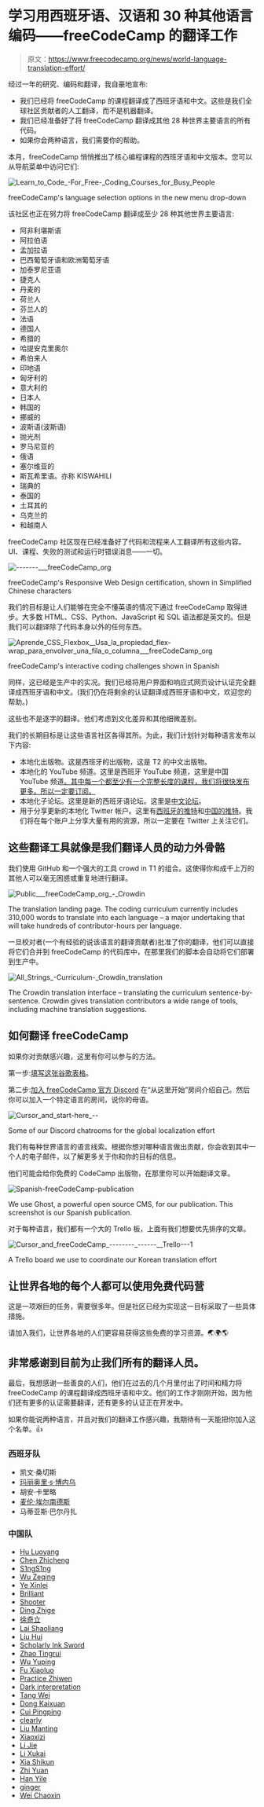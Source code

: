 # 学习用西班牙语、汉语和 30 种其他语言编码——freeCodeCamp 的翻译工作

> 原文：<https://www.freecodecamp.org/news/world-language-translation-effort/>

经过一年的研究、编码和翻译，我自豪地宣布:

*   我们已经将 freeCodeCamp 的课程翻译成了西班牙语和中文。这些是我们全球社区贡献者的人工翻译，而不是机器翻译。
*   我们已经准备好了将 freeCodeCamp 翻译成其他 28 种世界主要语言的所有代码。
*   如果你会两种语言，我们需要你的帮助。

本月，freeCodeCamp 悄悄推出了核心编程课程的西班牙语和中文版本。您可以从导航菜单中访问它们:

![Learn_to_Code_-_For_Free_-_Coding_Courses_for_Busy_People](img/c31b36abd3ffba280034b84ee1a1e18d.png)

freeCodeCamp's language selection options in the new menu drop-down

该社区也正在努力将 freeCodeCamp 翻译成至少 28 种其他世界主要语言:

*   阿非利堪斯语
*   阿拉伯语
*   孟加拉语
*   巴西葡萄牙语和欧洲葡萄牙语
*   加泰罗尼亚语
*   捷克人
*   丹麦的
*   荷兰人
*   芬兰人的
*   法语
*   德国人
*   希腊的
*   哈提安克里奥尔
*   希伯来人
*   印地语
*   匈牙利的
*   意大利的
*   日本人
*   韩国的
*   挪威的
*   波斯语(波斯语)
*   抛光剂
*   罗马尼亚的
*   俄语
*   塞尔维亚的
*   斯瓦希里语。亦称 KISWAHILI
*   瑞典的
*   泰国的
*   土耳其的
*   乌克兰的
*   和越南人

freeCodeCamp 社区现在已经准备好了代码和流程来人工翻译所有这些内容。UI、课程、失败的测试和运行时错误消息——一切。

![-------___freeCodeCamp_org](img/9a8f4dff541ecf04e604bbe34cbb5efd.png)

freeCodeCamp's Responsive Web Design certification, shown in Simplified Chinese characters

我们的目标是让人们能够在完全不懂英语的情况下通过 freeCodeCamp 取得进步。大多数 HTML、CSS、Python、JavaScript 和 SQL 语法都是英文的。但是我们可以翻译除了代码本身以外的任何东西。

![Aprende_CSS_Flexbox__Usa_la_propiedad_flex-wrap_para_envolver_una_fila_o_columna___freeCodeCamp_org](img/ee2b0120a3b8d4ab9bae0ecbfde8bd4f.png)

freeCodeCamp's interactive coding challenges shown in Spanish

同样，这已经是生产中的实况。我们已经将用户界面和响应式网页设计认证完全翻译成西班牙语和中文。(我们仍在将剩余的认证翻译成西班牙语和中文，欢迎您的帮助。)

这些也不是逐字的翻译。他们考虑到文化差异和其他细微差别。

我们的长期目标是让这些语言社区各得其所。为此，我们计划针对每种语言发布以下内容:

*   本地化出版物。这是西班牙的出版物，这是 T2 的中文出版物。
*   本地化的 YouTube 频道。这里是西班牙 YouTube 频道，这里是中国 YouTube 频道[。其中每一个都至少有一个完整长度的课程，我们将很快发布更多。所以一定要订阅。](https://www.youtube.com/channel/UCjJ2wNr0beoxQN5_q3CaR1w)
*   本地化子论坛。这里是新的西班牙语论坛。这里是[中文论坛](https://chinese.freecodecamp.org/forum/)。
*   用于分享更新的本地化 Twitter 帐户。这里有[西班牙的推特](https://www.twitter.com/freecodecampes)和[中国的推特](https://twitter.com/freecodecampzh)。我们将在每个账户上分享大量有用的资源，所以一定要在 Twitter 上关注它们。

## 这些翻译工具就像是我们翻译人员的动力外骨骼

我们使用 GitHub 和一个强大的工具 crowd in T1 的组合。这使得你和成千上万的其他人可以毫无困惑或重复地进行翻译。

![Public___freeCodeCamp_org_-_Crowdin](img/a1a69a2c48c210c8e99c4814a2179e5f.png)

The translation landing page. The coding curriculum currently includes 310,000 words to translate into each language – a major undertaking that will take hundreds of contributor-hours per language.

一旦校对者(一个有经验的说该语言的翻译贡献者)批准了你的翻译，他们可以直接将它们合并到 freeCodeCamp 的代码库中，在那里我们的脚本会自动将它们部署到生产中。

![All_Strings_-_Curriculum_-_Crowdin_translation](img/4268328005d6df5a91fe959842135f0e.png)

The Crowdin translation interface – translating the curriculum sentence-by-sentence. Crowdin gives translation contributors a wide range of tools, including machine translation suggestions.

## **如何翻译 freeCodeCamp**

如果你对贡献感兴趣，这里有你可以参与的方法。

第一步:[填写这张谷歌表格](https://docs.google.com/forms/d/e/1FAIpQLSdWC609yj1_2afEX0G8AGQyrkGj7bhj1J4XWgCt4BJGuzQk5g/viewform)。

第二步:[加入 freeCodeCamp 官方 Discord](https://discord.gg/PRyKn3Vbay) 在“从这里开始”房间介绍自己。然后你可以加入一个特定语言的房间，说你的母语。

![Cursor_and_start-here_--](img/3f8af0f9be5445e26b924fb6fa58e209.png)

Some of our Discord chatrooms for the global localization effort

我们有每种世界语言的语言线索。根据你想对哪种语言做出贡献，你会收到其中一个人的电子邮件，以了解更多关于你和你的目标的信息。

他们可能会给你免费的 CodeCamp 出版物，在那里你可以开始翻译文章。

![Spanish-freeCodeCamp-publication](img/91bc7acb231cf533dcfa211f5b2c19bd.png)

We use Ghost, a powerful open source CMS, for our publication. This screenshot is our Spanish publication.

对于每种语言，我们都有一个大的 Trello 板，上面有我们想要优先排序的文章。

![Cursor_and_freeCodeCamp_--------_------___Trello_---1](img/3c1ee59f229c061bb6f60a742881597c.png)

A Trello board we use to coordinate our Korean translation effort

## **让世界各地的每个人都可以使用免费代码营**

这是一项艰巨的任务，需要很多年。但是社区已经为实现这一目标采取了一些具体措施。

请加入我们，让世界各地的人们更容易获得这些免费的学习资源。🌏🌍🌎

## 非常感谢到目前为止我们所有的翻译人员。

最后，我想感谢一些善良的人们，他们在过去的几个月里付出了时间和精力将 freeCodeCamp 的课程翻译成西班牙语和中文。他们的工作才刚刚开始，因为他们还有更多的认证需要翻译，还有更多的认证正在开发中。

如果你能说两种语言，并且对我们的翻译工作感兴趣，我期待有一天能把你加入这个名单。👍

### 西班牙队

*   凯文·桑切斯
*   [玛丽奥里·s·博内乌](https://twitter.com/msboneu)
*   胡安·卡里略
*   [麦伦·埃尔南德斯](https://www.linkedin.com/in/mail%C3%A9n-hern%C3%A1ndez-en-es-translator-99023217a/)
*   马蒂亚斯·巴尔丹扎

### 中国队

*   [Hu Luoyang](https://github.com/huluoyang)
*   [Chen Zhicheng](https://github.com/ZhichengChen)
*   [S1ngS1ng](https://github.com/S1ngS1ng)
*   [Wu Zeqing](https://github.com/silentsvv)
*   [Ye Xinlei](https://github.com/xinleiye)
*   [Brilliant](https://github.com/rainpure)
*   [Shooter](https://github.com/ssshooter)
*   [Ding Zhige](https://github.com/stevending1st)
*   [徐奇立](https://github.com/XuQuan-nikkkki)
*   [Lai Shaoliang](https://github.com/XERO75)
*   [Liu Hui](https://github.com/CatcherO)
*   [Scholarly Ink Sword](https://github.com/demongodYY)
*   [Zhao Tingrui](https://github.com/Robin-zero)
*   [Wu Yuping](https://github.com/fs523577192)
*   [Fu Xiaoluo](https://github.com/XiaoLuo01)
*   [Practice Zhiwen](https://github.com/LynnLian)
*   [Dark interpretation](https://github.com/thewindsword)
*   [Tang Wei](https://github.com/biglemonblob)
*   [Dong Kaixuan](https://github.com/sameer1994kiki)
*   [Cui Pingping](https://github.com/Hectlles)
*   [clearly](https://github.com/ifyour)
*   [Liu Manting](https://github.com/stanleyyylau)
*   [Xiaoxizi](https://github.com/xiaoxizi333)
*   [Li Jie](https://github.com/bigfacemaster)
*   [Li Xukai](https://github.com/Jupiter-Lee)
*   [Xia Shikun](https://github.com/Echocruise)
*   [Zhi Yuan](https://github.com/juzhiyuan)
*   [Han Yile](https://github.com/hylerrix)
*   [ginger](https://github.com/jiangyuzhen)
*   [Wei Chaoxin](https://github.com/hanx316)